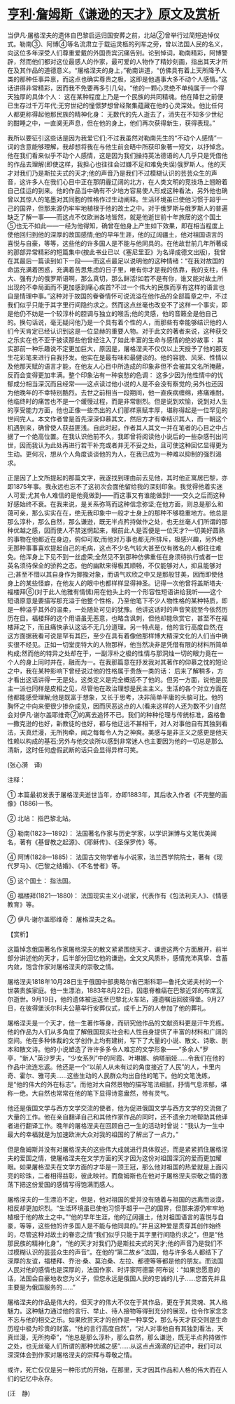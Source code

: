 # [亨利·詹姆斯《谦逊的天才》原文及赏析](https://www.vrrw.net/wx/12168.html)

当伊凡·屠格涅夫的遗体自巴黎启运归国安葬之前，北站②曾举行过简短追悼仪式。勒南③、阿博④等名流肃立于载运灵柩的列车之旁，曾以法国人民的名义，向这位多年深受人们尊重爱戴的外国贵宾沉痛告别。论到悼词，勒南精彩，阿博警辟，然而他们都对这位最感人的作家，最可爱的人物作了精妙刻画，指出其天才所在及其作品的道德意义。“屠格涅夫的身上，”勒南讲道，“仿佛具有着上天所降予人类的那种任事异禀，而这点也确实尊贵之极，这即是他遇事大多不动个人感情。”这话讲得非常精彩，因而我不免要再多引几句。“他的一颗心灵绝不单纯属于一个得天独厚的具体个人： 这在某种程度上乃是一个民族的共同精魂。他在降世之前便已生存过千万年代;无穷世纪的憧憬梦想曾经聚集蕴藏在他的心灵深处。他比任何人都更称得起他那民族的精神化身： 无数代的先人逝去了，消失在不知多少世纪的酣睡之中，一直阒无声息，但在他的身上，他们再次获得新生，获得表现。”

我所以要征引这些话是因为我爱它们;不过我虽然对勒南先生的“不动个人感情”一词的含意能够理解，我却想将我在与他生前会晤中所获印象著一短文，以抒悼念。他在我们看来似乎不动个人感情，这是因为我们操持英法德语的人几乎只是凭借他的作品去理解(即使这样，我担心也往往会过嫌不足和难免失误)俄罗斯人。他的天才对我们乃是斯拉夫式的天才;他的声音乃是我们不过模糊认识的芸芸众生的声音，这许多人在我们心目中正在那阴霾辽阔的北方，在人类文明的竞技场上翘盼着自己佳运的到来。他的作品当中确有不少地方容易使人形成这种看法，另外他也确曾以其惊人的笔墨对其同胞的性格作过生动阐释。生活环境虽已使他习惯于超乎一己的国界，但那来源仍牢牢地植根于他的故土之中。对于俄罗斯与俄罗斯人的普遍缺乏了解一事——而这点不仅欧洲各地皆然，就是他逝世前十年旅居的这个国土⑤也无不如此——一经为他得知，确曾在他身上产生如下效果，即在相当程度上使他回归到他的深厚的故国感情;他的早年生涯，他的辽阔疆土，他对祖国语言的喜悦与自豪，等等，这些他的许多国人是不能与他同具的。在他故世前几年所著成的那部异常精彩的短篇集中(按此书业已以《塞尼里亚》为名译成德文出版)，我曾在其最后一篇读到如下一段——而这点最足以说明他的这种情绪：“在我对故国的命运充满着困惑，充满着苦思焦虑的日子里，唯有你才是我的依靠，我的支柱，伟大、强有力的俄罗斯语啊，那么真切，那么鲜活!如若不是有你，谁又能对故土所出现的不幸局面而不更加感到痛心疾首?不过一个伟大的民族而享有这样的语言也自是情理中事。”这种对于故国的眷眷情怀可说流溢在他作品的全部篇章之中，不过我们似乎只能于其字里行间隐约求之。然而这点丝毫也改变不了这样一个事实，即是他仍不妨是一个较淳朴的腔调与独立的喉舌;他的灵感，他的音籁全是他自己的。换句话说，毫无疑问他乃是一个具有着个性的人，而那些有幸能够结识他的人们今天肯定已经认识到这是一位显赫的重要人物。对于此文的著者来说，这种获交之乐实在也不亚于披读那些他曾经注入了如此丰富的生命与感情的绝妙故事： 其实那前一种乐趣说不定更加巨大，原因是，屠格涅夫不仅仅以上天授予了他的那支生花彩笔来进行自我抒发。他实在是最有味和最健谈的。他的容貌、风采、性情以及他那天赋的语言才能，在他友人心目中所造成的印象非但不会被其文名所掩蔽，反而会变得更加丰满。整个印象沾有一种哀愁的色调： 这多少因为他性情中的忧郁成分相当深沉而且经常——这点读过他小说的人是不会没有察觉的;另外也还因为他晚年的不幸特别酷烈。去世之前相当一段期间，他一直疾病缠绵，疼痛难耐。他临终时的痛苦也不是一个缓慢过程，而是非常剧烈。但是说到欢愉，说到对人生的享受能力方面，他也正像一些杰出的人们那样禀赋丰厚，堪称得起是一位罕见的世间完人。本文作者曾是首先深深仰慕其文，然后方才有幸结识其人，而一朝这个机遇到来，确曾使人获益匪浅。自此时起，作者其人其文一并在笔者的心目之中占据了一个绝高位置。在我认识他前不久，我即曾将阅读他小说后的一些杂感刊出问世，因而我认为此处再进行若干补充或者并无不妥之处，且可使这种回忆显得更为生动。更何况，想从个人角度谈谈他的为人，在我已成为一种难以抑制的强烈渴求。



正是因了上文所提起的那篇文字，我遂找到理由前去见他，其时他正寓居巴黎，亦即1875年事。我永远也忘不了这初次会面他留给我的深刻印象。我觉得他着实迷人可爱;尤其令人难信的是他竟做到——而这事又有谁能做到!——交久之后而这种好感始终不衰。在我来说，是关系弥笃而这种信念弥坚;在他方面，则总是那么和蔼可亲，那么实实在在，绝无我印象中一般才士身上的那种不够稳重地方。他总是那么淳朴，那么自然，那么谦逊，既无半点矜持做作之处，也无丝毫人们所谓的那种优越之感，因而使人不禁迷惘起来，眼前此人是否便是一位天才?一切美好圆熟的事物在他都近在身边，俯仰可取;而他对万事也都无所排斥，极感兴趣，另外绝无那种事事喜欢提起自己的毛病，这点不少名气较大甚至仅有微名的人都往往难免。他浑身上下见不到一丝虚荣;全然见不到那种仿佛重任在身须待执行或者一世英名须待保全的骄矜之态。他的幽默来得极其顺畅，不仅能够对人，抑且能够对己;甚至不惜以其自身作为揶揄对象，而语气欢欣之中又是那般甘美，因而即使他身上的某些怪癖，在他友人的眼中也都样样显得神圣。记得一次他曾将盖斯塔夫·福楼拜⑥(对于此人他雅有情愫)用在他头上的一个形容性短语讲给我听——这个短语原意是要描写那充溢于他整个性格，乃至他笔下不少人物性格的某种特质，即是一种溢乎其外的温柔，一处随处可见的犹豫。他讲这话时的声音笑貌至今依然历历在目。福楼拜的这个用语虽无恶意，也略含讽刺，但他却能欣赏它，甚至不在福楼拜之下，而且痛快承认这话不无几分道理。另一特点是，他的言行高度自然;在这方面据我看可说是罕有其匹，至少在具有着像他那样博大精深文化的人们当中确实很不经见。正如一切堂庑特大的人物那样，他当然决非是凭借有限的材料所简单构成;然而他的特异之处却在于，一副淳朴之极的性情与那洞烛一切的眼力竟在一个人的身上同时并在，融而为一。在我那篇意在抒发我对其著作的仰慕之忱的短论之中，我在某种影响下曾经说过他的性格属于贵族一类的话： 后来了解稍多，方才看出这话讲得一无是处。这类定义是完全概括不了他的。但另一方面，说他是民主一派也同样是皮相之见，尽管他在政治理想是民主主义。生活的各个对立方面在他都能感受理解;他是既富于想象，又长于思考，决非简单平庸的头脑可比。他的胸怀之中向来便很少掺杂成见，因而厌恶这点的人(看来这样的人还为数不少)自然会对伊凡·谢尔盖耶维奇⑦的离去追怀不已。我们的种种伦理与传统标准，盎格鲁—撒克逊的也好，新教徒的也好，都与他迂远不甚相干，对人对事他自有其独到看法，天真烂漫，无所拘牵，闻之每每令人为之神爽。美感与是非正义之感更是他天性赖以构成的基石;另外与他交谈所以感到非常迷人也主要因为他的一切总是那么清新，这时任何虚假武断的话只会显得异样可笑。

(张心漪　译)

注释：

① 本篇最初发表于屠格涅夫逝世当年，亦即1883年，其后收入作者《不完整的画像》(1886)一书。

② 北站： 指巴黎北站。

③ 勒南(1823—1892)： 法国著名作家与历史学家，以学识渊博与文笔优美闻名，著有《基督教之起源》、《耶稣传》、《圣保罗传》等。

④ 阿博(1828—1885)： 法国古文物学者与小说家，法兰西学院院士，著有《现代罗马》、《巴黎之结婚》、《不名誉者》等。

⑤ 这个国土： 指法国。

⑥ 福楼拜(1821—1880)： 法国现实主义小说家，代表作有《包法利夫人》、《情感教育》等。

⑦ 伊凡·谢尔盖耶维奇： 屠格涅夫之名。

【赏析】

这篇悼念俄国著名作家屠格涅夫的散文紧紧围绕天才、谦逊这两个方面展开，前半部分讲述他的天才，后半部分回忆他的谦逊。全文文风质朴，感情充沛真挚、含蓄内敛，饱含作家对屠格涅夫的崇敬之情。

屠格涅夫1818年10月28日生于俄国中部奥略尔省巴斯科耶—鲁托文诺夫村的一个世袭贵族家庭。他一生漂泊，1883年8月22日，因患脊椎癌在巴黎近郊的布席瓦尔逝世。9月19日，他的遗体被运送至巴黎北火车站，遵遗嘱运回彼得堡。9月27日，在彼得堡沃尔科夫公墓举行安葬仪式，成千上万的人参加了他的葬礼。

屠格涅夫是一个天才，他一生著作等身，而研究他作品的文献资料更是汗牛充栋。他的作品为人们从多角度了解俄国现实社会和人性自身提供了丰富的材料和广阔的空间。他在多种体裁的文学创作上均有建树，写下了大量的小说、散文、诗歌、剧本和散文诗。他的小说塑造了许许多多令人难忘的文学形象——“多余人”罗亭，“新人”英沙罗夫，“少女系列”中的阿霞、叶琳娜、纳塔丽娅……令我们在他的作品中流连忘返。他还是一个“以前人从未有过的角度接近了人民”的人，卡里内奇、霍尔、雅可夫……这些生动的人民群众均出自他的笔下。他的文笔洗练，是“他的伟大的外在标志”。而他对大自然景物的描写笔法细腻，抒情气息浓郁，堪称一绝。大自然也常常在他的笔下显得诗意盎然，带有灵气。

他还是俄国文学与西方文学交流的使者，他为促进俄国文学与西方文学的交流做了大量的工作。他在亲自翻译自己和其他作家作品的同时，还不遗余力地帮助其他译者进行翻译工作。晚年的屠格涅夫在回顾自己一生的活动时曾说：“我认为一生中最大的幸福就是为加速欧洲大众对我的祖国的了解出了一点力。”

但是詹姆斯并没有对屠格涅夫的这些伟大成就进行具体叙述，而是紧紧抓住屠格涅夫的爱国之情，使屠格涅夫在文学方面的天才因为这份对祖国深沉的爱而更加耀眼。如果屠格涅夫在文学方面的才华是一顶王冠，那么他对祖国的热爱就是上面闪亮的珍珠，二者相得益彰，彼此映衬。而詹姆斯也在他对于屠格涅夫崇敬之情的激荡下把这份爱国的感情写得饱满而感人。

屠格涅夫的一生漂泊不定，但是，他对祖国的爱并没有随着与祖国的远离而淡漠，相反却更加炽烈。“生活环境虽已使他习惯于超乎一己的国界，但那来源仍牢牢地植根于他的故土之中。”“他的早年生涯，他的辽阔疆土，他对祖国语言的喜悦与自豪，等等，这些他的许多国人是不能与他同具的。”并且这种爱是贯穿其创作始终的，尽管这种对故土的眷恋之情“我们似乎只能于其字里行间隐约求之”，但是“他那民族的精神化身”，“他的天才对我们乃是斯拉夫式的天才;他的声音乃是我们不过模糊认识的芸芸众生的声音”。在他的“第二故乡”法国，他与许多名人都结下了深厚的友谊，福楼拜、乔治·桑、莫泊桑、左拉、都德等等都是他的朋友。而法国人民对他的感情也是深厚的，法国作家、时评家阿德蒙·阿布说：“如果您愿意的话，法国会自豪地收您为义子，但您永远是俄国人民的忠诚的儿子……您首先并且主要是为俄国服务的……”

屠格涅夫的作品是伟大的，但天才的伟大不仅在于其作品，更在于其灵魂、其人格魅力。这种魅力通过他的言行、举止、待人接物等得到充分的展现，也令作家念念不忘与他的相交之乐。如果欣赏天才的创作是一种享受，那么与天才获交则是生命历程中极为珍贵的财富。“他的言行高度自然”，“对人对事他自有其独到看法，天真烂漫，无所拘牵”，“他总是那么淳朴，那么自然，那么谦逊，既无半点矜持做作之处，也无丝毫人们所谓的那种优越之感”……从这点点滴滴的记述中，我们可以深深体会到作家对屠格涅夫的崇拜与尊敬之情。

或许，死亡仅仅是另一种形式的开始，在那里，天才因其作品和人格的伟大而在人们的记忆中永存。

(汪　静)

